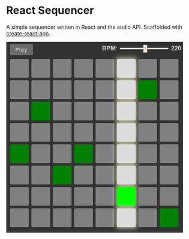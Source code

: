 # React Sequencer

A simple sequencer written in React and the audio API. Scaffolded with [create-react-app](https://github.com/facebookincubator/create-react-app).

![Screenshot](images/screenshot.jpg)